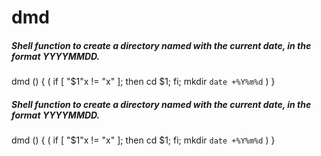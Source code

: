 # dmd

##### Shell function to create a directory named with the current date, in the format YYYYMMDD.

   dmd  () { ( if [ "$1"x != "x" ]; then cd $1; fi; mkdir `date +%Y%m%d` ) }

##### Shell function to create a directory named with the current date, in the format YYYYMMDD.

   dmd  () { ( if [ "$1"x != "x" ]; then cd $1; fi; mkdir `date +%Y%m%d` ) }
